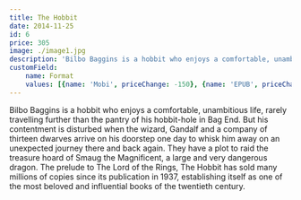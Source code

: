 ```yaml
---
title: The Hobbit
date: 2014-11-25
id: 6
price: 305
image: ./image1.jpg
description: 'Bilbo Baggins is a hobbit who enjoys a comfortable, unambitious life, rarely travelling further than the pantry of his hobbit-hole in Bag End. But his contentment is disturbed when the wizard, Gandalf and a company of thirteen dwarves arrive on his doorstep one day to whisk him away on an unexpected journey there and back again. They have a plot to raid the treasure hoard of Smaug the Magnificent, a large and very dangerous dragon. The prelude to The Lord of the Rings, The Hobbit has sold many millions of copies since its publication in 1937, establishing itself as one of the most beloved and influential books of the twentieth century.'
customField: 
    name: Format
    values: [{name: 'Mobi', priceChange: -150}, {name: 'EPUB', priceChange: -150}, {name: 'PDF', priceChange: -150}, {name: 'Paperback', priceChange: 0}]
---
```


Bilbo Baggins is a hobbit who enjoys a comfortable, unambitious life, rarely travelling further than the pantry of his hobbit-hole in Bag End. But his contentment is disturbed when the wizard, Gandalf and a company of thirteen dwarves arrive on his doorstep one day to whisk him away on an unexpected journey there and back again. They have a plot to raid the treasure hoard of Smaug the Magnificent, a large and very dangerous dragon. The prelude to The Lord of the Rings, The Hobbit has sold many millions of copies since its publication in 1937, establishing itself as one of the most beloved and influential books of the twentieth century.